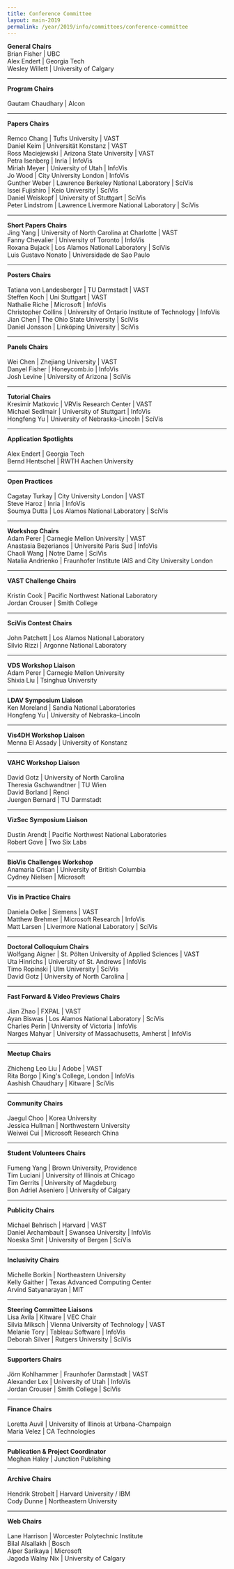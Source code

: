 ```yaml
---
title: Conference Committee
layout: main-2019
permalink: /year/2019/info/committees/conference-committee
---
```


**General Chairs**
<br>
Brian Fisher | UBC
<br>
Alex Endert | Georgia Tech
<br>
Wesley Willett | University of Calgary

<hr/>

**Program Chairs**	
<br>
Gautam Chaudhary | Alcon
<hr/>

**Papers Chairs**	
<br>
Remco Chang |	Tufts University | VAST
<br>
Daniel Keim	| Universität Konstanz | VAST
<br>
Ross Maciejewski | Arizona State University | VAST
<br>
Petra Isenberg	| Inria | InfoVis
<br>
Miriah Meyer | University of Utah | InfoVis
<br>
Jo Wood	| City University London | InfoVis
<br>
Gunther Weber	| Lawrence Berkeley National Laboratory | SciVis
<br>
Issei Fujishiro	| Keio University | SciVis
<br>
Daniel Weiskopf |	University of Stuttgart | SciVis
<br>
Peter Lindstrom | Lawrence Livermore National Laboratory | SciVis
<hr/>


**Short Papers Chairs**	
<br>
Jing Yang	|	University of North Carolina at Charlotte	|	VAST
<br>
Fanny Chevalier	|	University of Toronto	|	InfoVis
<br>
Roxana Bujack	|	Los Alamos National Laboratory	|	SciVis
<br>
Luis Gustavo Nonato	|	Universidade de Sao Paulo	
<hr/>

**Posters Chairs**	
<br>
Tatiana von Landesberger	|	TU Darmstadt	|	VAST
<br>
Steffen Koch	|	Uni Stuttgart	|	VAST
<br>
Nathalie Riche	|	Microsoft	|	InfoVis
<br>
Christopher Collins	|	University of Ontario Institute of Technology	|	InfoVis
<br>
Jian Chen	|	The Ohio State University	|	SciVis
<br>
Daniel Jonsson	|	Linköping University	|	SciVis

<hr/>

**Panels Chairs**	
<br>
Wei Chen	|	Zhejiang University	|	VAST
<br>
Danyel Fisher	|	Honeycomb.io	|	InfoVis
<br>
Josh Levine	|	University of Arizona	|	SciVis
<hr/>

**Tutorial Chairs**	
<br>
Kresimir Matkovic	|	VRVis Research Center	|	VAST
<br>
Michael Sedlmair	|	University of Stuttgart	|	InfoVis
<br>
Hongfeng Yu	|	University of Nebraska-Lincoln	|	SciVis
<hr/>


**Application Spotlights**	
<br>
Alex Endert	|	Georgia Tech
<br>
Bernd Hentschel	|	RWTH Aachen University
<hr/>

**Open Practices**	
<br>
Cagatay Turkay	|	City University London |	VAST
<br>
Steve Haroz	|	Inria	|	InfoVis
<br>
Soumya Dutta	|	Los Alamos National Laboratory	|	SciVis
<hr/>

**Workshop Chairs**	
<br>
Adam Perer	|	Carnegie Mellon University	|	VAST
<br>
Anastasia Bezerianos	|	Université Paris Sud	|	InfoVis
<br>
Chaoli Wang	|	Notre Dame	|	SciVis
<br>
Natalia Andrienko	|	Fraunhofer Institute IAIS and City University London	
<hr/>

**VAST Challenge Chairs**	
<br>
Kristin Cook	|	Pacific Northwest National Laboratory
<br>
Jordan Crouser	|	Smith College
<hr/>

**SciVis Contest Chairs**	
<br>
John Patchett	|	Los Alamos National Laboratory
<br>
Silvio Rizzi	|	Argonne National Laboratory

<hr/>

**VDS Workshop Liaison**
<br>
Adam Perer	|	Carnegie Mellon University
<br>
Shixia Liu	|	Tsinghua University
<hr/>

**LDAV Symposium Liaison**
<br>
Ken Moreland	|	Sandia National Laboratories
<br>
Hongfeng Yu	|	University of Nebraska–Lincoln
<hr/>

**Vis4DH Workshop Liaison**	
<br>
Menna El Assady	|	University of Konstanz
<hr/>

**VAHC Workshop Liaison**	
<br>
David Gotz	|	University of North Carolina
<br>
Theresia Gschwandtner	|	TU Wien
<br>
David Borland	|	Renci
<br>
Juergen Bernard	|	TU Darmstadt
<hr/>


**VizSec Symposium Liaison**	
<br>
Dustin Arendt	|	Pacific Northwest National Laboratories
<br>
Robert Gove	|	Two Six Labs
<hr/>

**BioVis Challenges Workshop**
<br>
Anamaria Crisan	|	University of British Columbia
<br>
Cydney Nielsen	|	Microsoft
<hr/>

**Vis in Practice Chairs**	
<br>
Daniela Oelke	|	Siemens	|	VAST
<br>
Matthew Brehmer	|	Microsoft Research	|	InfoVis
<br>
Matt Larsen	|	Livermore National Laboratory	|	SciVis
<hr/>

**Doctoral Colloquium Chairs**
<br>
Wolfgang Aigner	|	St. Pölten University of Applied Sciences	|	VAST
<br>
Uta Hinrichs	|	University of St. Andrews	|	InfoVis
<br>
Timo Ropinski	|	Ulm University	|	SciVis
<br>
David Gotz	|	University of North Carolina	|	
<hr/>

**Fast Forward & Video Previews Chairs**	
<br>
Jian Zhao	|	FXPAL	|	VAST
<br>
Ayan Biswas	|	Los Alamos National Laboratory	|	SciVis
<br>
Charles Perin	|	University of Victoria	|	InfoVis
<br>
Narges Mahyar	|	University of Massachusetts, Amherst	|	InfoVis

<hr/>

**Meetup Chairs**	
<br>
Zhicheng Leo Liu	|	Adobe	|	VAST
<br>
Rita Borgo	|	King's College, London	|	InfoVis
<br>
Aashish Chaudhary	|	Kitware	|	SciVis
<hr/>


**Community Chairs**	
<br>
Jaegul Choo	|	Korea University
<br>
Jessica Hullman	|	Northwestern University
<br>
Weiwei Cui	|	Microsoft Research China
<hr/>

**Student Volunteers Chairs**	
<br>
Fumeng Yang	|	Brown University, Providence
<br>
Tim Luciani	|	University of Illinois at Chicago
<br>
Tim Gerrits	|	University of Magdeburg
<br>
Bon Adriel Aseniero	|	University of Calgary
<hr/>

**Publicity Chairs**	
<br>
Michael Behrisch	|	Harvard	|	VAST
<br>
Daniel Archambault	|	Swansea University	|	InfoVis
<br>
Noeska Smit	|	University of Bergen	|	SciVis
<hr/>

**Inclusivity Chairs**	
<br>
Michelle Borkin	|	Northeastern University
<br>
Kelly Gaither	|	Texas Advanced Computing Center
<br>
Arvind Satyanarayan	|	MIT
<hr/>

**Steering Committee Liaisons**	
<br>
Lisa Avila	|	Kitware | VEC Chair
<br>
Silvia Miksch	|	Vienna University of Technology	|	VAST
<br>
Melanie Tory	|	Tableau Software	|	InfoVis
<br>
Deborah Silver	|	Rutgers University	|	SciVis
<hr/>

**Supporters Chairs**	
<br>
Jörn Kohlhammer	|	Fraunhofer Darmstadt	|	VAST
<br>
Alexander Lex	|	University of Utah	|	InfoVis
<br>
Jordan Crouser	|	Smith College	|	SciVis

<hr/>

**Finance Chairs**	
<br>
Loretta Auvil	|	University of Illinois at Urbana-Champaign
<br>
Maria Velez	|	CA Technologies
<hr/>

**Publication & Project Coordinator**
<br>
Meghan Haley |	Junction Publishing

<hr/>

**Archive Chairs**	
<br>
Hendrik Strobelt	|	Harvard University / IBM
<br>
Cody Dunne	|	Northeastern University

<hr/>

**Web Chairs**	
<br>
Lane Harrison	|	Worcester Polytechnic Institute
<br>
Bilal Alsallakh	|	Bosch
<br>
Alper Sarikaya	|	Microsoft
<br>
Jagoda Walny Nix	|	University of Calgary
